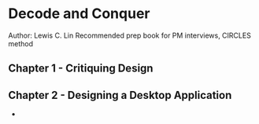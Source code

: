 # Decode and Conquer
Author: Lewis C. Lin
Recommended prep book for PM interviews, CIRCLES method

## Chapter 1 - Critiquing Design

## Chapter 2 - Designing a Desktop Application
* 